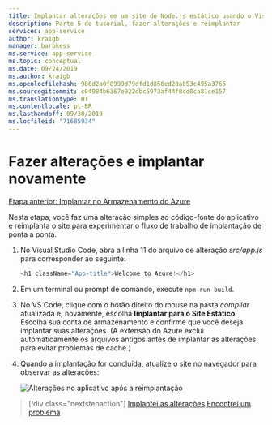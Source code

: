 ```yaml
---
title: Implantar alterações em um site do Node.js estático usando o Visual Studio Code
description: Parte 5 do tutorial, fazer alterações e reimplantar
services: app-service
author: kraigb
manager: barbkess
ms.service: app-service
ms.topic: conceptual
ms.date: 09/24/2019
ms.author: kraigb
ms.openlocfilehash: 986d2a0f8999d79dfd1d856ed20a053c495a3765
ms.sourcegitcommit: c04984b6367e922dbc5973af44f8cd0ca81ce157
ms.translationtype: HT
ms.contentlocale: pt-BR
ms.lasthandoff: 09/30/2019
ms.locfileid: "71685934"
---
```

# <a name="make-changes-and-redeploy"></a>Fazer alterações e implantar novamente

[Etapa anterior: Implantar no Armazenamento do Azure](tutorial-vscode-static-website-node-04.md)

Nesta etapa, você faz uma alteração simples ao código-fonte do aplicativo e reimplanta o site para experimentar o fluxo de trabalho de implantação de ponta a ponta.

1. No Visual Studio Code, abra a linha 11 do arquivo de alteração *src/app.js* para corresponder ao seguinte:

    ```js
    <h1 className="App-title">Welcome to Azure!</h1>
    ```

1. Em um terminal ou prompt de comando, execute `npm run build`.

1. No VS Code, clique com o botão direito do mouse na pasta *compilar* atualizada e, novamente, escolha **Implantar para o Site Estático**. Escolha sua conta de armazenamento e confirme que você deseja implantar suas alterações. (A extensão do Azure exclui automaticamente os arquivos antigos antes de implantar as alterações para evitar problemas de cache.)

1. Quando a implantação for concluída, atualize o site no navegador para observar as alterações:

    ![Alterações no aplicativo após a reimplantação](media/static-website/updated-azure-app.png)

> [!div class="nextstepaction"]
> [Implantei as alterações](tutorial-vscode-static-website-node-06.md) [Encontrei um problema](https://www.research.net/r/PWZWZ52?tutorial=node-deployment-staticwebsite&step=code-change)
